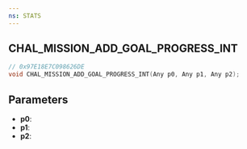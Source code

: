 ```yaml
---
ns: STATS
---
```

## CHAL_MISSION_ADD_GOAL_PROGRESS_INT

```c
// 0x97E18E7C098626DE
void CHAL_MISSION_ADD_GOAL_PROGRESS_INT(Any p0, Any p1, Any p2);
```

## Parameters
* **p0**:
* **p1**:
* **p2**:
